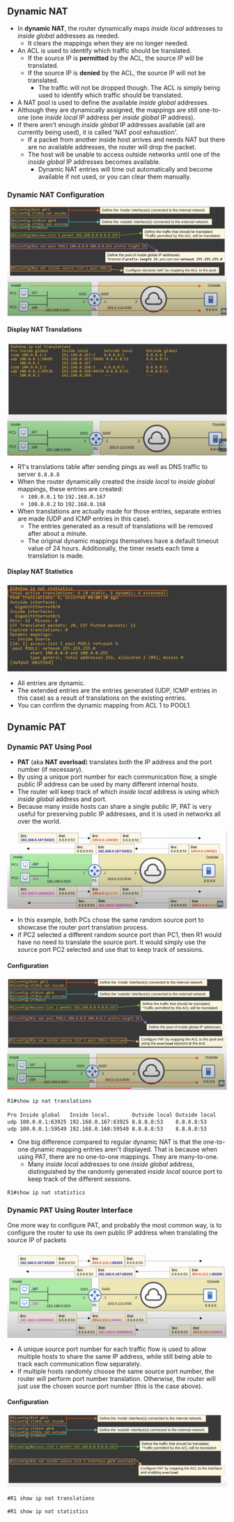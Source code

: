 ## Dynamic NAT
* In **dynamic NAT**, the router dynamically maps *inside local* addresses to *inside global* addresses as needed.
	* It clears the mappings when they are no longer needed.
* An ACL is used to identify which traffic should be translated.
	* If the source IP is **permitted** by the ACL, the source IP will be translated.
	* If the source IP is **denied** by the ACL, the source IP will not be translated.
		* The traffic will not be dropped though. The ACL is simply being used to identify which traffic should be translated.
* A NAT pool is used to define the available *inside global* addresses.
* Although they are dynamically assigned, the mappings are still one-to-one (one *inside local* IP address per *inside global* IP address).
* If there aren't enough *inside global* IP addresses available (all are currently being used), it is called 'NAT pool exhaustion'.
	* If a packet from another inside host arrives and needs NAT but there are no available addresses, the router will drop the packet.
	* The host will be unable to access outside networks until one of the *inside global* IP addresses becomes available.
		* Dynamic NAT entries will time out automatically and become available if not used, or you can clear them manually.
### Dynamic NAT Configuration
![Dynamic NAT configuration](./img3/dynamic-NAT-config.png)
#### Display NAT Translations
![Dynamic NAT show translations](./img3/dynamic-nat-show-translations.png)
* R1's translations table after sending pings as well as DNS traffic to server `8.8.8.8`
* When the router dynamically created the *inside local* to *inside global* mappings, these entries are created:
	* `100.0.0.1` to `192.168.0.167`
	* `100.0.0.2` to `192.168.0.168`
* When translations are actually made for those entries, separate entries are made (UDP and ICMP entries in this case).
	* The entries generated as a result of translations will be removed after about a minute.
	* The original dynamic mappings themselves have a default timeout value of 24 hours. Additionally, the timer resets each time a translation is made.
#### Display NAT Statistics
![NAT statistics](./img3/show-dynamic-nat-statistics.png)
* All entries are dynamic.
* The extended entries are the entries generated (UDP, ICMP entries in this case) as a result of translations on the existing entries.
* You can confirm the dynamic mapping from ACL 1 to POOL1.
## Dynamic PAT
### Dynamic PAT Using Pool
* **PAT** (aka **NAT overload**) translates both the IP address and the port number (if necessary).
* By using a unique port number for each communication flow, a single public IP address can be used by many different internal hosts.
* The router will keep track of which *inside local* address is using which *inside global* address and port.
* Because many inside hosts can share a single public IP, PAT is very useful for preserving public IP addresses, and it is used in networks all over the world.

![PAT process walkthrough](./img3/PAT-process-walkthrough.png)
* In this example, both PCs chose the same random source port to showcase the router port translation process.
* If PC2 selected a different random source port than PC1, then R1 would have no need to translate the source port. It would simply use the source port PC2 selected and use that to keep track of sessions.
#### Configuration
![Dynamic PAT pool configuration](./img3/PAT-pool-config.png)

```
R1#show ip nat translations

Pro Inside global   Inside local.       Outside local Outside local
udp 100.0.0.1:63925 192.168.0.167:63925 8.8.8.8:53    8.8.8.8:53   
udp 100.0.0.1:59549 192.168.0.168:59549 8.8.8.8:53    8.8.8.8:53
```
* One big difference compared to regular dynamic NAT is that the one-to-one dynamic mapping entries aren't displayed. That is because when using PAT, there are no one-to-one mappings. They are many-to-one.
	* Many *inside local* addresses to one *inside global* address, distinguished by the randomly generated *inside local* source port to keep track of the different sessions.

```
R1#show ip nat statistics
```
### Dynamic PAT Using Router Interface
One more way to configure PAT, and probably the most common way, is to configure the router to use its own public IP address when translating the source IP of packets

![Dynamic PAT using router interface process walkthrough](./img3/PAT-interface-walkthrough.png)
* A unique source port number for each traffic flow is used to allow multiple hosts to share the same IP address, while still being able to track each communication flow separately.
* If multiple hosts randomly choose the same source port number, the router will perform port number translation. Otherwise, the router will just use the chosen source port number (this is the case above).
#### Configuration
![Dynamic PAT using interface configuration](./img3/dynamic-PAT-interface-config.png)

```
#R1 show ip nat translations
```

```
#R1 show ip nat statistics
```
